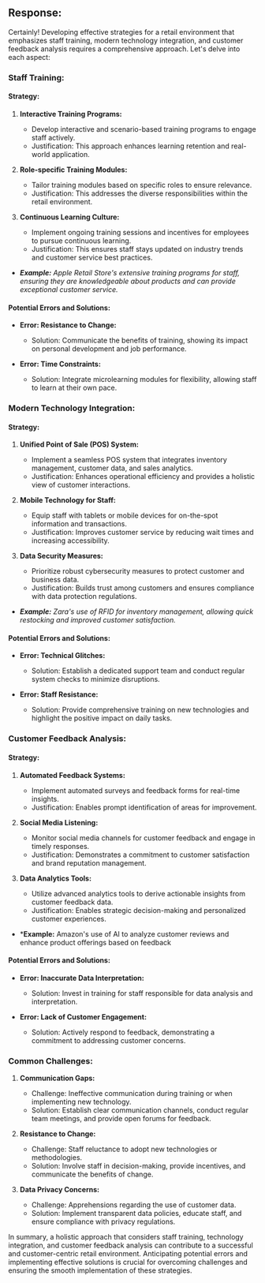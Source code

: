 
## Response: 

 Certainly! Developing effective strategies for a retail environment that emphasizes staff training, modern technology integration, and customer feedback analysis requires a comprehensive approach. Let's delve into each aspect:

### Staff Training:

#### Strategy:

1. **Interactive Training Programs:**
    
    - Develop interactive and scenario-based training programs to engage staff actively.
    - Justification: This approach enhances learning retention and real-world application.
2. **Role-specific Training Modules:**
    
    - Tailor training modules based on specific roles to ensure relevance.
    - Justification: This addresses the diverse responsibilities within the retail environment.
3. **Continuous Learning Culture:**
    
    - Implement ongoing training sessions and incentives for employees to pursue continuous learning.
    - Justification: This ensures staff stays updated on industry trends and customer service best practices.

- ***Example:** Apple Retail Store's extensive training programs for staff, ensuring they are knowledgeable about products and can provide exceptional customer service.*

#### Potential Errors and Solutions:

- **Error: Resistance to Change:**
    
    - Solution: Communicate the benefits of training, showing its impact on personal development and job performance.
- **Error: Time Constraints:**
    
    - Solution: Integrate microlearning modules for flexibility, allowing staff to learn at their own pace.

### Modern Technology Integration:

#### Strategy:

1. **Unified Point of Sale (POS) System:**
    
    - Implement a seamless POS system that integrates inventory management, customer data, and sales analytics.
    - Justification: Enhances operational efficiency and provides a holistic view of customer interactions.
2. **Mobile Technology for Staff:**
    
    - Equip staff with tablets or mobile devices for on-the-spot information and transactions.
    - Justification: Improves customer service by reducing wait times and increasing accessibility.
3. **Data Security Measures:**
    
    - Prioritize robust cybersecurity measures to protect customer and business data.
    - Justification: Builds trust among customers and ensures compliance with data protection regulations.
    
- ***Example:** Zara's use of RFID for inventory management, allowing quick restocking and improved customer satisfaction.*
#### Potential Errors and Solutions:

- **Error: Technical Glitches:**
    
    - Solution: Establish a dedicated support team and conduct regular system checks to minimize disruptions.

- **Error: Staff Resistance:**
    
    - Solution: Provide comprehensive training on new technologies and highlight the positive impact on daily tasks.

### Customer Feedback Analysis:

#### Strategy:

1. **Automated Feedback Systems:**
    
    - Implement automated surveys and feedback forms for real-time insights.
    - Justification: Enables prompt identification of areas for improvement.
2. **Social Media Listening:**
    
    - Monitor social media channels for customer feedback and engage in timely responses.
    - Justification: Demonstrates a commitment to customer satisfaction and brand reputation management.
3. **Data Analytics Tools:**
    
    - Utilize advanced analytics tools to derive actionable insights from customer feedback data.
    - Justification: Enables strategic decision-making and personalized customer experiences.
    
-  ***Example:** Amazon's use of AI to analyze customer reviews and enhance product offerings based on feedback
#### Potential Errors and Solutions:

- **Error: Inaccurate Data Interpretation:**
    
    - Solution: Invest in training for staff responsible for data analysis and interpretation.
- **Error: Lack of Customer Engagement:**
    
    - Solution: Actively respond to feedback, demonstrating a commitment to addressing customer concerns.

### Common Challenges:

1. **Communication Gaps:**
    
    - Challenge: Ineffective communication during training or when implementing new technology.
    - Solution: Establish clear communication channels, conduct regular team meetings, and provide open forums for feedback.
2. **Resistance to Change:**
    
    - Challenge: Staff reluctance to adopt new technologies or methodologies.
    - Solution: Involve staff in decision-making, provide incentives, and communicate the benefits of change.
3. **Data Privacy Concerns:**
    
    - Challenge: Apprehensions regarding the use of customer data.
    - Solution: Implement transparent data policies, educate staff, and ensure compliance with privacy regulations.

In summary, a holistic approach that considers staff training, technology integration, and customer feedback analysis can contribute to a successful and customer-centric retail environment. Anticipating potential errors and implementing effective solutions is crucial for overcoming challenges and ensuring the smooth implementation of these strategies.
